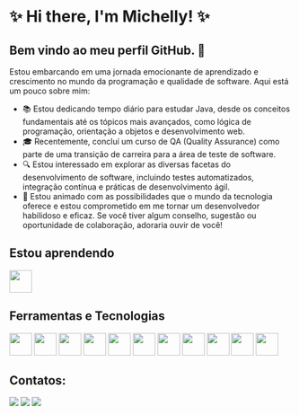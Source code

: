 # ✨ Hi there, I'm Michelly! ✨
## Bem vindo ao meu perfil GitHub. 👋
Estou embarcando em uma jornada emocionante de aprendizado e crescimento no mundo da programação e qualidade de software. Aqui está um pouco sobre mim:
- 📚 Estou dedicando tempo diário para estudar Java, desde os conceitos fundamentais até os tópicos mais avançados, como lógica de programação, orientação a objetos e desenvolvimento web.
- 🎓 Recentemente, concluí um curso de QA (Quality Assurance) como parte de uma transição de carreira para a área de teste de software.
- 🔍 Estou interessado em explorar as diversas facetas do desenvolvimento de software, incluindo testes automatizados, integração contínua e práticas de desenvolvimento ágil.
- 🌱 Estou animado com as possibilidades que o mundo da tecnologia oferece e estou comprometido em me tornar um desenvolvedor habilidoso e eficaz. Se você tiver algum conselho, sugestão ou oportunidade de colaboração, adoraria ouvir de você!

<!---
MihBorbs/MihBorbs is a ✨ special ✨ repository because its `README.md` (this file) appears on your GitHub profile.
You can click the Preview link to take a look at your changes.
--->

## Estou aprendendo

<img loading="lazy" src="https://cdn.jsdelivr.net/gh/devicons/devicon/icons/java/java-original.svg" width="40" height="40"/> 

## Ferramentas e Tecnologias

<img loading="lazy" src="https://cdn.jsdelivr.net/gh/devicons/devicon/icons/git/git-original.svg" width="40" height="40" /> <img src="https://cdn.jsdelivr.net/gh/devicons/devicon@latest/icons/github/github-original.svg" width="40" height="40" />
<img src="https://cdn.jsdelivr.net/gh/devicons/devicon@latest/icons/eclipse/eclipse-original-wordmark.svg" width="40" height="40"/>
<img src="https://cdn.jsdelivr.net/gh/devicons/devicon@latest/icons/intellij/intellij-original.svg" width="40" height="40"/>
<img src="https://cdn.jsdelivr.net/gh/devicons/devicon@latest/icons/azuredevops/azuredevops-original.svg" width="40" height="40" />
<img src="https://cdn.jsdelivr.net/gh/devicons/devicon@latest/icons/cypressio/cypressio-original.svg" width="40" height="40" />
<img src="https://cdn.jsdelivr.net/gh/devicons/devicon@latest/icons/javascript/javascript-original.svg" width="40" height="40" />
<img src="https://cdn.jsdelivr.net/gh/devicons/devicon@latest/icons/mongodb/mongodb-original.svg" width="40" height="40" />
<img src="https://cdn.jsdelivr.net/gh/devicons/devicon@latest/icons/json/json-original.svg" width="40" height="40" />
<img src="https://cdn.jsdelivr.net/gh/devicons/devicon@latest/icons/junit/junit-original.svg" width="40" height="40" />
<img src="https://cdn.jsdelivr.net/gh/devicons/devicon@latest/icons/jira/jira-original.svg" width="40" height="40" />
                                                        
## Contatos:

<div>
<a href="https://www.linkedin.com/in/michelly-borborema/)" target="_blank"><img loading="lazy" src="https://img.shields.io/badge/-LinkedIn-%230077B5?style=for-the-badge&logo=linkedin&logoColor=white" target="_blank"></a>   
<a href="https://instagram.com/mihborbs/" target="_blank"><img loading="lazy" src="https://img.shields.io/badge/-Instagram-%23E4405F?style=for-the-badge&logo=instagram&logoColor=white" target="_blank"></a>
<a href = "mailto:micaborbo@gmail.com"><img loading="lazy" src="https://img.shields.io/badge/Gmail-D14836?style=for-the-badge&logo=gmail&logoColor=white" target="_blank"></a>
</div>
